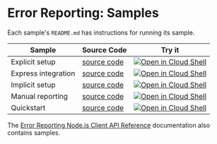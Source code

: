# Error Reporting: Samples

Each sample's `README.md` has instructions for running its sample.

| Sample                      | Source Code                       | Try it |
| --------------------------- | --------------------------------- | ------ |
| Explicit setup | [source code](https://github.com/GoogleCloudPlatform/nodejs-docs-samples/blob/main/error-reporting/explicitSetup.js) | [![Open in Cloud Shell][shell_img]](https://console.cloud.google.com/cloudshell/open?git_repo=https://github.com/GoogleCloudPlatform/nodejs-docs-samples&page=editor&open_in_editor=error-reporting/explicitSetup.js,samples/README.md) |
| Express integration | [source code](https://github.com/GoogleCloudPlatform/nodejs-docs-samples/blob/main/error-reporting/express.js) | [![Open in Cloud Shell][shell_img]](https://console.cloud.google.com/cloudshell/open?git_repo=https://github.com/GoogleCloudPlatform/nodejs-docs-samples&page=editor&open_in_editor=error-reporting/express.js,samples/README.md) |
| Implicit setup | [source code](https://github.com/GoogleCloudPlatform/nodejs-docs-samples/blob/main/error-reporting/implicitSetup.js) | [![Open in Cloud Shell][shell_img]](https://console.cloud.google.com/cloudshell/open?git_repo=https://github.com/GoogleCloudPlatform/nodejs-docs-samples&page=editor&open_in_editor=error-reporting/implicitSetup.js,samples/README.md) |
| Manual reporting | [source code](https://github.com/GoogleCloudPlatform/nodejs-docs-samples/blob/main/error-reporting/manual.js) | [![Open in Cloud Shell][shell_img]](https://console.cloud.google.com/cloudshell/open?git_repo=https://github.com/GoogleCloudPlatform/nodejs-docs-samples&page=editor&open_in_editor=error-reporting/manual.js,samples/README.md) |
| Quickstart | [source code](https://github.com/GoogleCloudPlatform/nodejs-docs-samples/blob/main/error-reporting/quickstart.js) | [![Open in Cloud Shell][shell_img]](https://console.cloud.google.com/cloudshell/open?git_repo=https://github.com/GoogleCloudPlatform/nodejs-docs-samples&page=editor&open_in_editor=error-reporting/quickstart.js,samples/README.md) |



The [Error Reporting Node.js Client API Reference][client-docs] documentation
also contains samples.

[client-docs]: https://cloud.google.com/nodejs/docs/reference/error-reporting/latest
[shell_img]: https://gstatic.com/cloudssh/images/open-btn.png